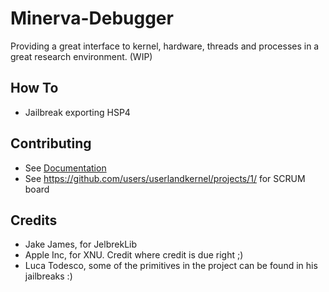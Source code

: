 # Minerva-Debugger
Providing a great interface to kernel, hardware, threads and processes in a great research environment. (WIP)

## How To
- Jailbreak exporting HSP4

## Contributing
- See [Documentation](documentation)
- See https://github.com/users/userlandkernel/projects/1/ for SCRUM board

## Credits
- Jake James, for JelbrekLib
- Apple Inc, for XNU. Credit where credit is due right ;)
- Luca Todesco, some of the primitives in the project can be found in his jailbreaks :)
